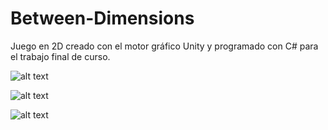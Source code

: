 # Between-Dimensions

Juego en 2D creado con el motor gráfico Unity y programado con C# para el trabajo final de curso.

![alt text](https://hosting.photobucket.com/images/u622/david10_91/0/72f79af2-452a-431a-b84c-57521991f345-original.png)

![alt text](https://hosting.photobucket.com/images/u622/david10_91/0/e2eeef3f-ced0-4bad-bf7e-e8b8897fe39d-original.png)

![alt text](https://hosting.photobucket.com/images/u622/david10_91/0/07d8b27a-cd2d-448e-ba2d-b98b9d8c2ce8-original.png)
